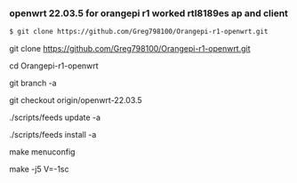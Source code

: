 <h3 align="left">openwrt 22.03.5 for orangepi r1 worked rtl8189es ap and client</h3>

```sh
$ git clone https://github.com/Greg798100/Orangepi-r1-openwrt.git
```

git clone https://github.com/Greg798100/Orangepi-r1-openwrt.git

cd Orangepi-r1-openwrt

git branch -a

git checkout origin/openwrt-22.03.5

./scripts/feeds update -a

./scripts/feeds install -a

make menuconfig

make -j5 V=-1sc
